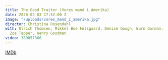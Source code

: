 ```yaml
---
title: The Good Traitor (Vores mand i Amerika)
date: 2020-02-03 17:52:00 Z
image: "/uploads/vores_mand_i_amerika.jpg"
director: Christina Rosendahl
with: Ulrich Thomsen, Mikkel Boe Følsgaard, Denise Gough, Burn Gorman, Ross McCall,
  Zoe Tapper, Henry Goodman
video: 389057366
---
```


[IMDb](https://www.imdb.com/title/tt10375972/?ref_=nv_sr_srsg_0_tt_3_nm_0_q_the%2520good%2520traitor)